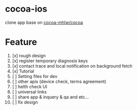 # cocoa-ios

clone app base on [cocoa-mhlw/cocoa](https://github.com/cocoa-mhlw/cocoa)

# Feature

1. [x] rough design
2. [x] register temporary diagnosis keys
3. [x] contact trace and local notification on background fetch
4. [x] Tutorial
5. [ ] Setting files for dev
6. [ ] other apis (device check, terms agreement)
7. [ ] helth check UI
8. [ ] universal links
9. [ ] share app & inquery & qa and etc...
10. [ ] fix design
